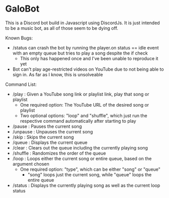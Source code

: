 # GaloBot

This is a Discord bot build in Javascript using DiscordJs. It is just intended to be a music bot, as all of those seem to be dying off.

Known Bugs:
- /status can crash the bot by running the player.on status == idle event with an empty queue but tries to play a song despite the if check
    - This only has happened once and I've been unable to reproduce it yet
- Bot can't play age-restricted videos on YouTube due to not being able to sign in. As far as I know, this is unsolveable

Command List:
- /play : Given a YouTube song link or playlist link, play that song or playlist
    - One required option: The YouTube URL of the desired song or playlist
    - Two optional options: "loop" and "shuffle", which just run the respective command automatically after starting to play
- /pause : Pauses the current song
- /unpause : Unpauses the current song
- /skip : Skips the current song
- /queue : Displays the current queue
- /clear : Clears out the queue including the currently playing song
- /shuffle : Randomizes the order of the queue
- /loop : Loops either the current song or entire queue, based on the argument chosen
    - One required option: "type", which can be either "song" or "queue"
        - "song" loops just the current song, while "queue" loops the entire queue
- /status : Displays the currently playing song as well as the current loop status